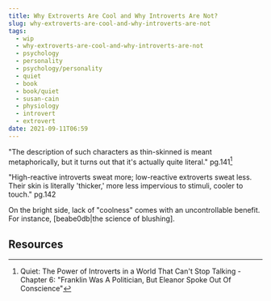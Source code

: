 ```yaml
---
title: Why Extroverts Are Cool and Why Introverts Are Not?
slug: why-extroverts-are-cool-and-why-introverts-are-not
tags:
  - wip
  - why-extroverts-are-cool-and-why-introverts-are-not
  - psychology
  - personality
  - psychology/personality
  - quiet
  - book
  - book/quiet
  - susan-cain
  - physiology
  - introvert
  - extrovert
date: 2021-09-11T06:59
---
```


"The description of such characters as thin-skinned is meant metaphorically, but
it turns out that it's actually quite literal." pg.141[^1]

"High-reactive introverts sweat more; low-reactive extroverts sweat less. Their
skin is literally 'thicker,' more less impervious to stimuli, cooler to
touch." pg.142

On the bright side, lack of "coolness" comes with an uncontrollable benefit. For
instance, [beabe0db|the science of blushing].


## Resources

[^1]: Quiet: The Power of Introverts in a World That Can't Stop Talking - Chapter 6: "Franklin Was A Politician, But Eleanor Spoke Out Of Conscience"
